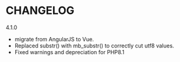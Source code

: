 # CHANGELOG

4.1.0 
- migrate from AngularJS to Vue.
- Replaced substr() with mb_substr() to correctly cut utf8 values.
- Fixed warnings and depreciation for PHP8.1
